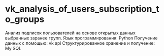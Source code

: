 # vk_analysis_of_users_subscription_to_groups
Анализ подписок пользователей на основе открытых данных выбранных заранее групп.
Язык программирования: Python
Получение данных с помощью: vk api
Структурированное хранение и получение: My SQL
